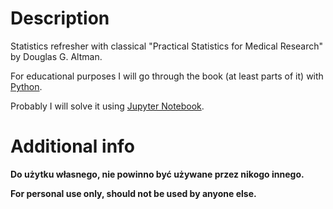 # Description

Statistics refresher with classical "Practical Statistics for Medical Research" by Douglas G. Altman.

For educational purposes I will go through the book (at least parts of it) with [Python](https://www.python.org/).

Probably I will solve it using [Jupyter Notebook](https://jupyter.org/).

# Additional info

**Do użytku własnego, nie powinno być używane przez nikogo innego.**

**For personal use only, should not be used by anyone else.**

